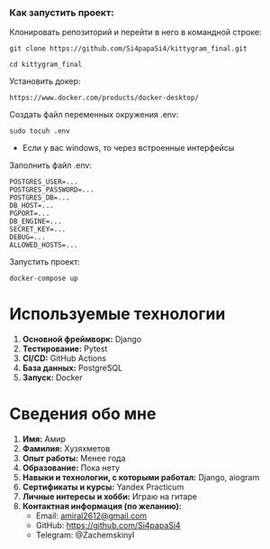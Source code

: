 ### Как запустить проект:
Клонировать репозиторий и перейти в него в командной строке:

```
git clone https://github.com/Si4papaSi4/kittygram_final.git
```

```
cd kittygram_final
```

Установить докер:

```
https://www.docker.com/products/docker-desktop/
```

Cоздать файл переменных окружения .env:

```
sudo tocuh .env
```


* Если у вас windows, то через встроенные интерфейсы

Заполнить файл .env:

```
POSTGRES_USER=...
POSTGRES_PASSWORD=...
POSTGRES_DB=...
DB_HOST=...
PGPORT=...
DB_ENGINE=...
SECRET_KEY=...
DEBUG=...
ALLOWED_HOSTS=...

```
Запустить проект:

```
docker-compose up
```

# Используемые технологии

1. **Основной фреймворк:** Django
2. **Тестирование:** Pytest
3. **CI/CD:** GitHub Actions
4. **База данных:** PostgreSQL
5. **Запуск:** Docker

# Сведения обо мне

1. **Имя:** Амир
2. **Фамилия:** Хузяхметов
3. **Опыт работы:** Менее года
4. **Образование:** Пока нету
5. **Навыки и технологии, с которыми работал:** Django, aiogram
7. **Сертификаты и курсы:** Yandex Practicum
8. **Личные интересы и хобби:** Играю на гитаре
9. **Контактная информация (по желанию):**
   - Email: amiral2612@gmail.com
   - GitHub: https://github.com/Si4papaSi4
   - Telegram: @Zachemskinyl